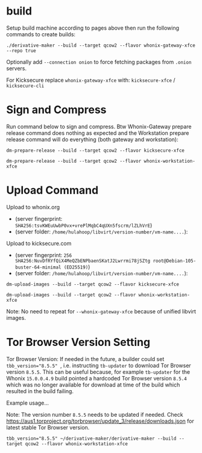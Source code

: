# build #

Setup build machine according to pages above then run the following commands to create builds:

```
./derivative-maker --build --target qcow2 --flavor whonix-gateway-xfce --repo true
```

Optionally add `--connection onion` to force fetching packages from `.onion` servers.

For Kicksecure replace `whonix-gateway-xfce` with: `kicksecure-xfce` / `kicksecure-cli`

# Sign and Compress #

Run command below to sign and compress. Btw Whonix-Gateway prepare release command does nothing as expected and the Workstation prepare release command will do everything (both gateway and workstation):

```
dm-prepare-release --build --target qcow2 --flavor kicksecure-xfce
```

```
dm-prepare-release --build --target qcow2 --flavor whonix-workstation-xfce
```

# Upload Command

Upload to whonix.org

* (server fingerprint: `SHA256:tsvKWEuUwbP0vx+vrePlMqbC4qUXn5fscrm/lZLhVrE`)
* (server folder: `/home/hulahoop/libvirt/version-number/vm-name....`):

Upload to kicksecure.com

* (server fingerprint: `256 SHA256:NuvDfRYfQiX4MeQZbENPbaenSKatJ2Lwrrmi78jSZtg root@Debian-105-buster-64-minimal (ED25519)`)
* (server folder: `/home/hulahoop/libvirt/version-number/vm-name....`):

```
dm-upload-images --build --target qcow2 --flavor kicksecure-xfce
```

```
dm-upload-images --build --target qcow2 --flavor whonix-workstation-xfce
```

Note: No need to repeat for `--whonix-gateway-xfce` because of unified libvirt images.

# Tor Browser Version Setting #

Tor Browser Version: If needed in the future, a builder could set `tbb_version="8.5.5" `, i.e. instructing `tb-updater` to download Tor Browser version `8.5.5`. This can be useful because, for example `tb-updater` for the Whonix `15.0.0.4.9` build pointed a hardcoded Tor Browser version `8.5.4` which was no longer available for download at time of the build which resulted in the build failing.

Example usage...

Note: The version number `8.5.5` needs to be updated if needed. Check https://aus1.torproject.org/torbrowser/update_3/release/downloads.json for latest stable Tor Browser version.

```
tbb_version="8.5.5" ~/derivative-maker/derivative-maker --build --target qcow2 --flavor whonix-workstation-xfce
```
